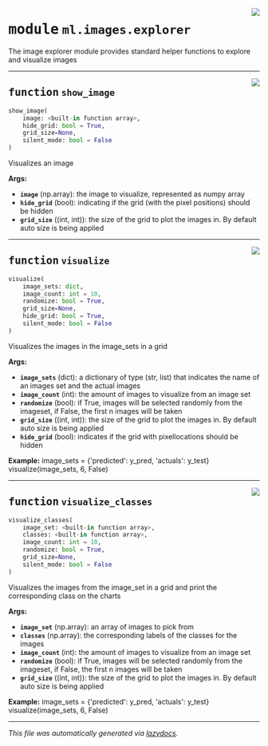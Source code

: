 <!-- markdownlint-disable -->

<a href="../../../arcus/ml/images/explorer.py#L0"><img align="right" style="float:right;" src="https://img.shields.io/badge/-source-cccccc?style=flat-square"></a>

# <kbd>module</kbd> `ml.images.explorer`
The image explorer module provides standard helper functions to explore and visualize images 


---

<a href="../../../arcus/ml/images/explorer.py#L14"><img align="right" style="float:right;" src="https://img.shields.io/badge/-source-cccccc?style=flat-square"></a>

## <kbd>function</kbd> `show_image`

```python
show_image(
    image: <built-in function array>,
    hide_grid: bool = True,
    grid_size=None,
    silent_mode: bool = False
)
```

Visualizes an image 

**Args:**
 
 - <b>`image`</b> (np.array):  the image to visualize, represented as numpy array 
 - <b>`hide_grid`</b> (bool):  indicating if the grid (with the pixel positions) should be hidden 
 - <b>`grid_size`</b> ((int, int)):  the size of the grid to plot the images in.  By default auto size is being applied 


---

<a href="../../../arcus/ml/images/explorer.py#L39"><img align="right" style="float:right;" src="https://img.shields.io/badge/-source-cccccc?style=flat-square"></a>

## <kbd>function</kbd> `visualize`

```python
visualize(
    image_sets: dict,
    image_count: int = 10,
    randomize: bool = True,
    grid_size=None,
    hide_grid: bool = True,
    silent_mode: bool = False
)
```

Visualizes the images in the image_sets in a grid 

**Args:**
 
 - <b>`image_sets`</b> (dict):  a dictionary of type (str, list) that indicates the name of an images set and the actual images 
 - <b>`image_count`</b> (int):  the amount of images to visualize from an image set 
 - <b>`randomize`</b> (bool):  if True, images will be selected randomly from the imageset, if False, the first n images will be taken 
 - <b>`grid_size`</b> ((int, int)):  the size of the grid to plot the images in.  By default auto size is being applied 
 - <b>`hide_grid`</b> (bool):  indicates if the grid with pixellocations should be hidden 



**Example:**
 image_sets = {'predicted': y_pred, 'actuals': y_test} visualize(image_sets, 6, False) 


---

<a href="../../../arcus/ml/images/explorer.py#L89"><img align="right" style="float:right;" src="https://img.shields.io/badge/-source-cccccc?style=flat-square"></a>

## <kbd>function</kbd> `visualize_classes`

```python
visualize_classes(
    image_set: <built-in function array>,
    classes: <built-in function array>,
    image_count: int = 10,
    randomize: bool = True,
    grid_size=None,
    silent_mode: bool = False
)
```

Visualizes the images from the image_set in a grid and print the corresponding class on the charts 

**Args:**
 
 - <b>`image_set`</b> (np.array):  an array of images to pick from 
 - <b>`classes`</b> (np.array):  the corresponding labels of the classes for the images 
 - <b>`image_count`</b> (int):  the amount of images to visualize from an image set 
 - <b>`randomize`</b> (bool):  if True, images will be selected randomly from the imageset, if False, the first n images will be taken 
 - <b>`grid_size`</b> ((int, int)):  the size of the grid to plot the images in.  By default auto size is being applied 

**Example:**
 image_sets = {'predicted': y_pred, 'actuals': y_test} visualize(image_sets, 6, False) 




---

_This file was automatically generated via [lazydocs](https://github.com/ml-tooling/lazydocs)._

